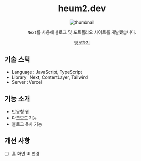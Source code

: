 <div align="center">
  <h1>heum2.dev</h1>
  <img alt="thumbnail" src="https://www.heum2.dev/favicon.ico" />
  <p><code>Next</code>를 사용해 블로그 및 포트폴리오 사이트를 개발했습니다.</p>
  <a href="https://heum2.dev" target="_blank">방문하기</a>
</div>

## 기술 스택

- Language : JavaScript, TypeScript
- Library : Next, ContentLayer, Tailwind
- Server : Vercel

## 기능 소개

- 반응형 웹
- 다크모드 기능
- 블로그 목차 기능

## 개선 사항

- [ ] 홈 화면 UI 변경
